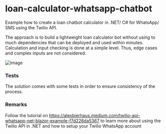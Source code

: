 # loan-calculator-whatsapp-chatbot
Example how to create a loan chatbot calculator in .NET/ C# for WhatsApp/ SMS using the Twilio API.

The approach is to build a lightweight loan calculator bot without using to much dependencies that can be deployed and used within minutes. 
Calculation and input checking is done at a simple level. Thus, edge cases and complex inputs are not considered.

![image](https://user-images.githubusercontent.com/18400458/108873862-db372f00-75fb-11eb-92e7-62c95b8f3caf.png)

### Tests
The solution comes with some tests in order to ensure consistency of the process.

### Remarks
Follow the tutorial on https://alexbierhaus.medium.com/twilio-api-whatsapp-net-blazor-example-f7d226da5367 to learn more about using the Twilio API in .NET and how to setup your Twilio WhatsApp account